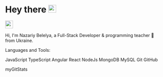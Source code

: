 <h1>Hey there <img style='width: 25px; height: 25px' src='https://camo.githubusercontent.com/d552948e7884c41fde2d32b9221d79f0df2076c7d824aaab954ca93f53d95884/68747470733a2f2f6d656469612e67697068792e636f6d2f6d656469612f6876524a434c467a6361737252346961377a2f67697068792e676966'/> </h1>

<a href='www.linkedin.com/in/назарій-белеля-076a63233'> <img style='width: 25px; height: 25px' src='https://camo.githubusercontent.com/70a7364e4cab5012925da3ac158a64a992e400152b366dbb71b90fef4b4a1264/68747470733a2f2f63646e2e6a7364656c6976722e6e65742f6e706d2f73696d706c652d69636f6e734076332f69636f6e732f6c696e6b6564696e2e737667'/> </a>


Hi, I'm Nazariy Belelya, a Full-Stack Developer & programming teacher 🚀 from Ukraine.

Languages and Tools:

 JavaScript TypeScript Angular React NodeJs MongoDB MySQL Git GitHub


myGitStats
